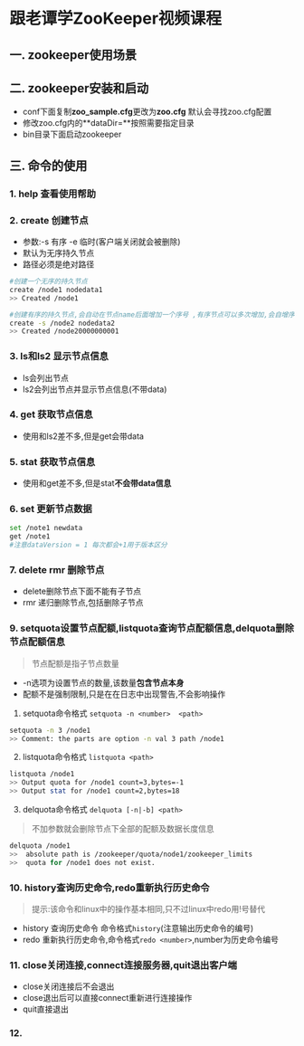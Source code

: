 # 跟老谭学ZooKeeper视频课程
## 一. zookeeper使用场景

##  二. zookeeper安装和启动 
- conf下面复制**zoo_sample.cfg**更改为**zoo.cfg** 默认会寻找zoo.cfg配置
- 修改zoo.cfg内的**dataDir=**按照需要指定目录
- bin目录下面启动zookeeper

## 三. 命令的使用 
### 1. help  查看使用帮助
### 2. create 创建节点  
- 参数:-s 有序  -e 临时(客户端关闭就会被删除)  
- 默认为无序持久节点  
- 路径必须是绝对路径

```bash
#创建一个无序的持久节点
create /node1 nodedata1
>> Created /node1
```

```bash
#创建有序的持久节点,会自动在节点name后面增加一个序号 ,有序节点可以多次增加,会自增序列
create -s /node2 nodedata2
>> Created /node20000000001  
```

### 3. ls和ls2 显示节点信息
- ls会列出节点
- ls2会列出节点并显示节点信息(不带data)

### 4. get 获取节点信息
- 使用和ls2差不多,但是get会带data

### 5. stat 获取节点信息
- 使用和get差不多,但是stat**不会带data信息**

### 6. set 更新节点数据
```bash
set /note1 newdata
get /note1
#注意dataVersion = 1 每次都会+1用于版本区分
```

### 7. delete rmr 删除节点
- delete删除节点下面不能有子节点
- rmr 递归删除节点,包括删除子节点 

### 9. setquota设置节点配额,listquota查询节点配额信息,delquota删除节点配额信息
> 节点配额是指子节点数量 
 
- -n选项为设置节点的数量,该数量**包含节点本身**  
- 配额不是强制限制,只是在在日志中出现警告,不会影响操作  


1. setquota命令格式 ```setquota -n <number>  <path>```
```bash
setquota -n 3 /node1
>> Comment: the parts are option -n val 3 path /node1
```

2. listquota命令格式 ```listquota <path>```
```bash
listquota /node1
>> Output quota for /node1 count=3,bytes=-1
>> Output stat for /node1 count=2,bytes=18
```

3. delquota命令格式 ```delquota [-n|-b] <path>```  
> 不加参数就会删除节点下全部的配额及数据长度信息  

```bash
delquota /node1
>>  absolute path is /zookeeper/quota/node1/zookeeper_limits
>>  quota for /node1 does not exist.
```

### 10. history查询历史命令,redo重新执行历史命令
> 提示:该命令和linux中的操作基本相同,只不过linux中redo用!号替代

- history 查询历史命令 命令格式```history```(注意输出历史命令的编号)
- redo 重新执行历史命令,命令格式```redo <number>```,number为历史命令编号

### 11. close关闭连接,connect连接服务器,quit退出客户端
- close关闭连接后不会退出
- close退出后可以直接connect重新进行连接操作
- quit直接退出

### 12. 